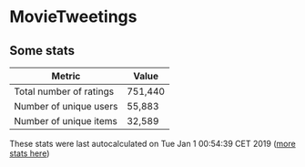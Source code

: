 # MovieTweetings
## Some stats

Metric | Value
--- | ---
Total number of ratings                 | 751,440
Number of unique users                  | 55,883
Number of unique items                  | 32,589
These stats were last autocalculated on Tue Jan 1 00:54:39 CET 2019  ([more stats here](./stats.md))

